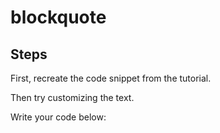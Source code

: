 # blockquote

## Steps

First, recreate the code snippet from the tutorial.

Then try customizing the text.

Write your code below:
